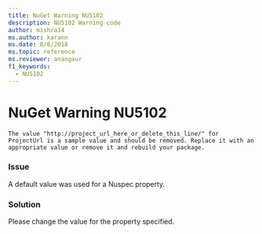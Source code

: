 ```yaml
---
title: NuGet Warning NU5102
description: NU5102 Warning code
author: mishra14
ms.author: karann
ms.date: 8/8/2018
ms.topic: reference
ms.reviewer: anangaur
f1_keywords: 
  - NU5102
---
```


# NuGet Warning NU5102
```
The value "http://project_url_here_or_delete_this_line/" for ProjectUrl is a sample value and should be removed. Replace it with an appropriate value or remove it and rebuild your package.
```

### Issue

A default value was used for a Nuspec property.


### Solution

Please change the value for the property specified.

